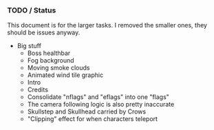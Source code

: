 ### TODO / Status
This document is for the larger tasks. I removed the smaller ones, they should be issues anyway.

- Big stuff
  - Boss healthbar
  - Fog background
  - Moving smoke clouds
  - Animated wind tile graphic
  - Intro
  - Credits
  - Consolidate "nflags" and "eflags" into one "flags"
  - The camera following logic is also pretty inaccurate
  - Skullstep and Skullhead carried by Crows
  - "Clipping" effect for when characters teleport
